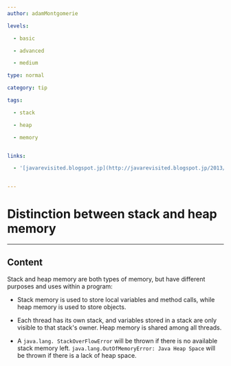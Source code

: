 ```yaml
---
author: adamMontgomerie

levels:

  - basic

  - advanced

  - medium

type: normal

category: tip

tags:

  - stack

  - heap

  - memory


links:

  - '[javarevisited.blogspot.jp](http://javarevisited.blogspot.jp/2013/01/difference-between-stack-and-heap-java.html){website}'


---
```


# Distinction between stack and heap memory

---
## Content

Stack and heap memory are both types of memory, but have different purposes and uses within a program:
- Stack memory is used to store local variables and method calls, while heap memory is used to store objects.

- Each thread has its own stack, and variables stored in a stack are only visible to that stack's owner. Heap memory is shared among all threads.

- A `java.lang.
StackOverFlowError` will be thrown if there is no available stack memory left. `java.lang.OutOfMemoryError: Java Heap Space` will be thrown if there is a lack of heap space.

 
